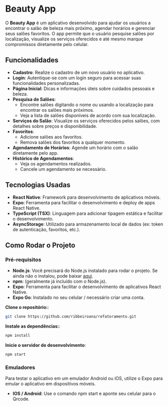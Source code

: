 # Beauty App

O **Beauty App** é um aplicativo desenvolvido para ajudar os usuários a encontrar o salão de beleza mais próximo, agendar horários e gerenciar seus salões favoritos. O app permite que o usuário pesquise salões por localização, visualize os serviços oferecidos e até mesmo marque compromissos diretamente pelo celular.

## Funcionalidades

- **Cadastro**: Realize o cadastro de um novo usuário no aplicativo.
- **Login**: Autentique-se com um login seguro para acessar suas funcionalidades personalizadas.
- **Página Inicial**: Dicas e informações úteis sobre cuidados pessoais e beleza.
- **Pesquisa de Salões**: 
  - Encontre salões digitando o nome ou usando a localização para encontrar os salões mais próximos.
  - Veja a lista de salões disponíveis de acordo com sua localização.
- **Serviços do Salão**: Visualize os serviços oferecidos pelos salões, com detalhes sobre preços e disponibilidade.
- **Favoritos**: 
  - Adicione salões aos favoritos.
  - Remova salões dos favoritos a qualquer momento.
- **Agendamento de Horários**: Agende um horário com o salão diretamente pelo app.
- **Histórico de Agendamentos**: 
  - Veja os agendamentos realizados.
  - Cancele um agendamento se necessário.

## Tecnologias Usadas

- **React Native**: Framework para desenvolvimento de aplicativos móveis.
- **Expo**: Ferramenta para facilitar o desenvolvimento e deploy de apps React Native.
- **TypeScript (TSX)**: Linguagem para adicionar tipagem estática e facilitar o desenvolvimento.
- **AsyncStorage**: Utilizado para armazenamento local de dados (ex: token de autenticação, favoritos, etc.).

## Como Rodar o Projeto

### Pré-requisitos

- **Node.js**: Você precisará do Node.js instalado para rodar o projeto. Se ainda não o instalou, pode baixar [aqui](https://nodejs.org/).
- **npm**: (geralmente já incluído com o Node.js).
- **Expo**: Ferramenta para facilitar o desenvolvimento de aplicativos React Native.
- **Expo Go**: Instalado no seu celular / necessário criar uma conta.
  
**Clone o repositório:**:
```bash
git clone https://github.com/ribbeiroana/refatoramento.git
```

**Instale as dependências:**:
```bash
npm install
```

**Inicie o servidor de desenvolvimento**:
   ```bash
   npm start
```

### Emuladores
Para testar o aplicativo em um emulador Android ou iOS, utilize o Expo para emular o aplicativo em dispositivos móveis.

- **IOS / Android**:  Use o comando npm start e aponte seu celular para o Qrcode.
